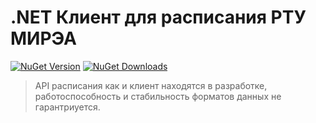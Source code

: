 # .NET Клиент для расписания РТУ МИРЭА

[![NuGet Version](https://img.shields.io/nuget/v/RTU-TC.RTUScheduleClient.ICal)](https://www.nuget.org/packages/RTU-TC.RTUScheduleClient.ICal)
[![NuGet Downloads](https://img.shields.io/nuget/dt/RTU-TC.RTUScheduleClient.ICal)](https://www.nuget.org/packages/RTU-TC.RTUScheduleClient.ICal)


> API расписания как и клиент находятся в разработке, работоспособность и стабильность форматов данных не гарантриуется.
